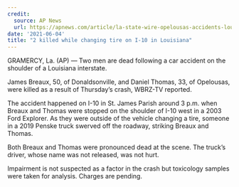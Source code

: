 ```yaml
---
credit:
  source: AP News
  url: https://apnews.com/article/la-state-wire-opelousas-accidents-louisiana-ca2e4c6fe024f4a0691674c5290172a3
date: '2021-06-04'
title: "2 killed while changing tire on I-10 in Louisiana"
---
```

GRAMERCY, La. (AP) — Two men are dead following a car accident on the shoulder of a Louisiana interstate.

James Breaux, 50, of Donaldsonville, and Daniel Thomas, 33, of Opelousas, were killed as a result of Thursday’s crash, WBRZ-TV reported.

The accident happened on I-10 in St. James Parish around 3 p.m. when Breaux and Thomas were stopped on the shoulder of I-10 west in a 2003 Ford Explorer. As they were outside of the vehicle changing a tire, someone in a 2019 Penske truck swerved off the roadway, striking Breaux and Thomas.

Both Breaux and Thomas were pronounced dead at the scene. The truck’s driver, whose name was not released, was not hurt.

Impairment is not suspected as a factor in the crash but toxicology samples were taken for analysis. Charges are pending.
